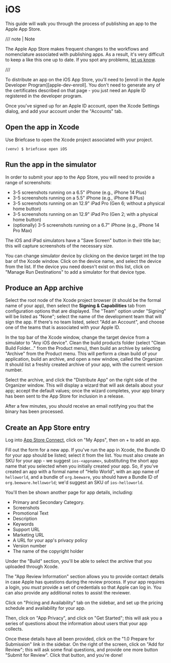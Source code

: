 # iOS

This guide will walk you through the process of publishing an app to the
Apple App Store.

/// note | Note

The Apple App Store makes frequent changes to the workflows and nomenclature associated with publishing apps. As a result, it's very difficult to keep a like this one up to date. If you spot any problems, [let us know](https://github.com/beeware/briefcase/issues/new?assignees=&labels=bug,documentation,apple&projects=&template=bug_report.yml).

///

To distribute an app on the iOS App Store, you'll need to
[enroll in the Apple Developer Program][apple-dev-enroll]. You
don't need to generate any of the certificates described on that page -
you just need an Apple ID registered in the developer program.

Once you've signed up for an Apple ID account, open the Xcode Settings
dialog, and add your account under the "Accounts" tab.

## Open the app in Xcode

Use Briefcase to open the Xcode project associated with your project.

```console
(venv) $ briefcase open iOS
```

## Run the app in the simulator

In order to submit your app to the App Store, you will need to provide a
range of screenshots:

- 3-5 screenshots running on a 6.5" iPhone (e.g., iPhone 14 Plus)
- 3-5 screenshots running on a 5.5" iPhone (e.g., iPhone 8 Plus)
- 3-5 screenshots running on an 12.9" iPad Pro (Gen 6; without a
  physical home button)
- 3-5 screenshots running on an 12.9" iPad Pro (Gen 2; with a physical
  home button)
- (optionally) 3-5 screenshots running on a 6.7" iPhone (e.g., iPhone 14
  Pro Max)

The iOS and iPad simulators have a "Save Screen" button in their title
bar; this will capture screenshots of the necessary size.

You can change simulator device by clicking on the device target int the
top bar of the Xcode window. Click on the device name, and select the
device from the list. If the device you need doesn't exist on this list,
click on "Manage Run Destinations" to add a simulator for that device
type.

## Produce an App archive

Select the root node of the Xcode project browser (it should be the
formal name of your app), then select the **Signing & Capabilities** tab
from configuration options that are displayed. The "Team" option under
"Signing" will be listed as "None"; select the name of the development
team that will sign the app. If there's no team listed, select "Add an
Account", and choose one of the teams that is associated with your Apple
ID.

In the top bar of the Xcode window, change the target device from a
simulator to "Any iOS device". Clean the build products folder (select
"Clean Build Folder..." from the Product menu), then build an archive by
selecting "Archive" from the Product menu. This will perform a clean
build of your application, build an archive, and open a new window,
called the Organizer. It should list a freshly created archive of your
app, with the current version number.

Select the archive, and click the "Distribute App" on the right side of
the Organizer window. This will display a wizard that will ask details
about your app; accept the default values; once the wizard completes,
your app binary has been sent to the App Store for inclusion in a
release.

After a few minutes, you should receive an email notifying you that the
binary has been processed.

## Create an App Store entry

Log into [App Store Connect](https://appstoreconnect.apple.com), click
on "My Apps", then on + to add an app.

Fill out the form for a new app. If you've run the app in Xcode, the
Bundle ID for your app should be listed; select it from the list. You
must also create an SKU for your app - we suggest `ios-<appname>`,
substituting the short app name that you selected when you initially
created your app. So, if you've created an app with a formal name of
"Hello World", with an app name of `helloworld`, and a bundle of
`org.beeware`, you should have a Bundle ID of `org.beeware.helloworld`;
we'd suggest an SKU of `ios-helloworld`.

You'll then be shown another page for app details, including:

- Primary and Secondary Category.
- Screenshots
- Promotional Text
- Description
- Keywords
- Support URL
- Marketing URL
- A URL for your app's privacy policy
- Version number
- The name of the copyright holder

Under the "Build" section, you'll be able to select the archive that you
uploaded through Xcode.

The "App Review Information" section allows you to provide contact
details in case Apple has questions during the review process. If your
app requires a login, you *must* provide a set of credentials so that
Apple can log in. You can also provide any additional notes to assist
the reviewer.

Click on "Pricing and Availability" tab on the sidebar, and set up the
pricing schedule and availability for your app.

Then, click on "App Privacy", and click on "Get Started"; this will ask
you a series of questions about the information about users that your
app collects.

Once these details have all been provided, click on the "1.0 Prepare for
Submission" link in the sidebar. On the right of the screen, click on
"Add for Review"; this will ask some final questions, and provide one
more button "Submit for Review". Click that button, and you're done!
